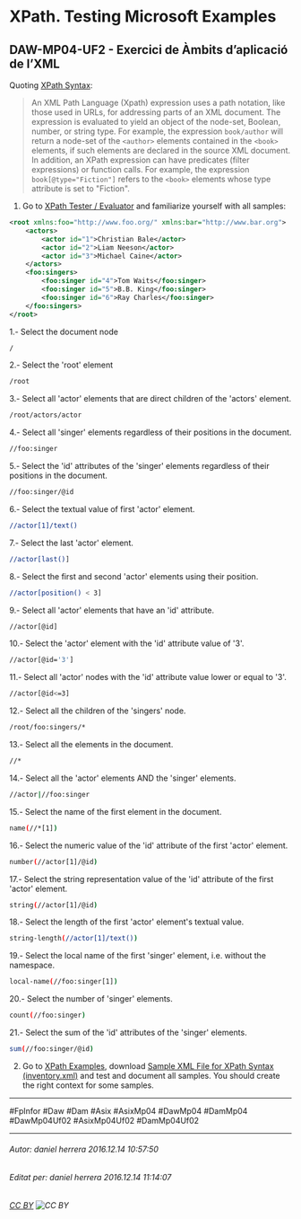 # XPath. Testing Microsoft Examples
## DAW-MP04-UF2 - Exercici de Àmbits d’aplicació de l’XML
Quoting [XPath Syntax](https://msdn.microsoft.com/en-us/library/ms256471(v=vs.110).aspx):

>An XML Path Language (Xpath) expression uses a path notation, like those used in URLs, for addressing parts of an XML document. The expression is evaluated to yield an object of the node-set, Boolean, number, or string type. For example, the expression `book/author` will return a node-set of the `<author>` elements contained in the `<book>` elements, if such elements are declared in the source XML document. In addition, an XPath expression can have predicates (filter expressions) or function calls. For example, the expression `book[@type="Fiction"]` refers to the `<book>` elements whose type attribute is set to "Fiction".

1) Go to [XPath Tester / Evaluator](http://www.freeformatter.com/xpath-tester.html) and familiarize yourself with all samples:

```xml
<root xmlns:foo="http://www.foo.org/" xmlns:bar="http://www.bar.org">
	<actors>
		<actor id="1">Christian Bale</actor>
		<actor id="2">Liam Neeson</actor>
		<actor id="3">Michael Caine</actor>
	</actors>
	<foo:singers>
		<foo:singer id="4">Tom Waits</foo:singer>
		<foo:singer id="5">B.B. King</foo:singer>
		<foo:singer id="6">Ray Charles</foo:singer>
	</foo:singers>
</root>
```

1.- Select the document node

```bash
/
```

2.- Select the 'root' element

```bash
/root
```

3.- Select all 'actor' elements that are direct children of the 'actors' element.

```bash
/root/actors/actor
```

4.- Select all 'singer' elements regardless of their positions in the document.

```bash
//foo:singer
```

5.- Select the 'id' attributes of the 'singer' elements regardless of their positions in the document.

```bash
//foo:singer/@id
```

6.- Select the textual value of first 'actor' element.

```bash
//actor[1]/text()
```

7.- Select the last 'actor' element.

```bash
//actor[last()]
```

8.- Select the first and second 'actor' elements using their position.

```bash
//actor[position() < 3]
```

9.- Select all 'actor' elements that have an 'id' attribute.

```bash
//actor[@id]
```

10.- Select the 'actor' element with the 'id' attribute value of '3'.

```bash
//actor[@id='3']
```

11.- Select all 'actor' nodes with the 'id' attribute value lower or equal to '3'.

```bash
//actor[@id<=3]
```

12.- Select all the children of the 'singers' node.

```bash
/root/foo:singers/*
```

13.- Select all the elements in the document.

```bash
//*
```

14.- Select all the 'actor' elements AND the 'singer' elements.

```bash
//actor|//foo:singer
```

15.- Select the name of the first element in the document.

```bash
name(//*[1])
```

16.- Select the numeric value of the 'id' attribute of the first 'actor' element.

```bash
number(//actor[1]/@id)
```

17.- Select the string representation value of the 'id' attribute of the first 'actor' element.

```bash
string(//actor[1]/@id)
```

18.- Select the length of the first 'actor' element's textual value.

```bash
string-length(//actor[1]/text())
```

19.- Select the local name of the first 'singer' element, i.e. without the namespace.

```bash
local-name(//foo:singer[1])
```

20.- Select the number of 'singer' elements.

```bash
count(//foo:singer)
```

21.- Select the sum of the 'id' attributes of the 'singer' elements.

```bash
sum(//foo:singer/@id)
```



2) Go to [XPath Examples](https://msdn.microsoft.com/en-us/library/ms256086(v=vs.110).aspx), download [ Sample XML File for XPath Syntax (inventory.xml)](https://msdn.microsoft.com/en-us/library/ms256095(v=vs.110).aspx) and test and document all samples. You should create the right context for some samples.

---

#FpInfor #Daw #Dam #Asix #AsixMp04 #DawMp04 #DamMp04 #DawMp04Uf02 #AsixMp04Uf02 #DamMp04Uf02

---

###### Autor: daniel herrera 2016.12.14 10:57:50
###### Editat per: daniel herrera 2016.12.14 11:14:07
###### [CC BY](https://creativecommons.org/licenses/by/4.0/) ![CC BY](https://licensebuttons.net/l/by/3.0/80x15.png)

